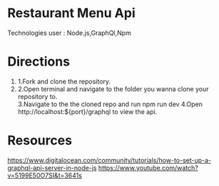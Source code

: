 # Restaurant Menu Api

Technologies user : Node.js,GraphQl,Npm

# Directions

<ol>
<li>1.Fork and clone the repository.</li>
<li>2.Open terminal and navigate to the folder you wanna clone your repository to.</li>
3.Navigate to the the cloned repo and run npm run dev
4.Open http://localhost:${port}/graphql to view the api.


</ol>


# Resources

https://www.digitalocean.com/community/tutorials/how-to-set-up-a-graphql-api-server-in-node-js
https://www.youtube.com/watch?v=5199E50O7SI&t=3641s
